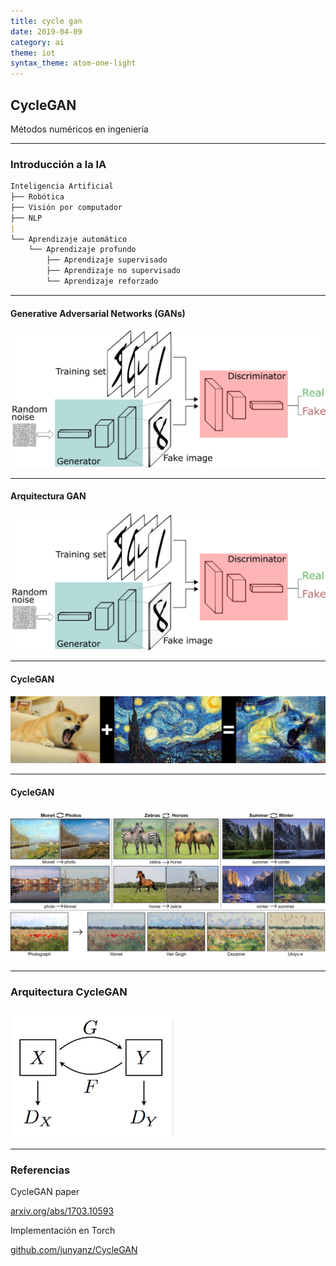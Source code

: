 ```yaml
---
title: cycle gan
date: 2019-04-09
category: ai
theme: iot
syntax_theme: atom-one-light
---
```


## CycleGAN

Métodos numéricos en ingeniería

---

### Introducción a la IA

```markdown
Inteligencia Artificial
├── Robótica
├── Visión por computador
├── NLP
|
└── Aprendizaje automático
    └── Aprendizaje profundo
        ├── Aprendizaje supervisado
        ├── Aprendizaje no supervisado
        └── Aprendizaje reforzado
```
<!-- .element: style="font-size:2rem;" -->

---

#### Generative Adversarial Networks (GANs)

![GANs Archi](/assets/img/content/gan.png) <!-- .element: style="padding: 2rem;" -->

---

#### Arquitectura GAN

![GANs Archi](/assets/img/content/gan.png) <!-- .element: style="padding: 2rem;" -->

---

#### CycleGAN
![Cycle GAN](/assets/img/content/doge-cyclegan.jpg) <!-- .element: style="padding: 2rem;" -->

---

#### CycleGAN
![Cycle GAN](/assets/img/content/result-cyclegans.jpeg) <!-- .element: style="padding: 2rem;" -->

---

### Arquitectura CycleGAN
![Cycle GAN Archi](/assets/img/content/archi-cyclegan.png) <!-- .element: style="padding: 2rem;" -->

---
<!-- .slide: style="text-aling: left;" -->

### Referencias

CycleGAN paper

[arxiv.org/abs/1703.10593](https://arxiv.org/abs/1703.10593)


Implementación en Torch
  
[github.com/junyanz/CycleGAN](https://github.com/junyanz/CycleGAN)
